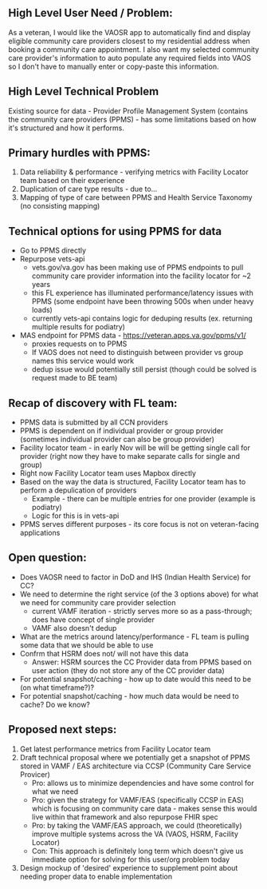 ## High Level User Need / Problem:
As a veteran, I would like the VAOSR app to automatically find and display eligible community care providers closest to my residential address when booking a community care appointment. I also want my selected community care provider's information to auto populate any required fields into VAOS so I don't have to manually enter or copy-paste this information.

## High Level Technical Problem
Existing source for data - Provider Profile Management System (contains the community care providers (PPMS) - has some limitations based on how it's structured and how it performs.

## Primary hurdles with PPMS:
1. Data reliability & performance - verifying metrics with Facility Locator team based on their experience
2. Duplication of care type results - due to...
3. Mapping of type of care between PPMS and Health Service Taxonomy (no consisting mapping)

## Technical options for using PPMS for data
- Go to PPMS directly
- Repurpose vets-api
  - vets.gov/va.gov has been making use of PPMS endpoints to pull community care provider information into the facility locator for ~2 years
  - this FL experience has illuminated performance/latency issues with PPMS (some endpoint have been throwing 500s when under heavy loads)
  - currently vets-api contains logic for deduping results (ex. returning multiple results for podiatry) 
- MAS endpoint for PPMS data - https://veteran.apps.va.gov/ppms/v1/
  - proxies requests on to PPMS
  - If VAOS does not need to distinguish between provider vs group names this service would work
  - dedup issue would potentially still persist (though could be solved is request made to BE team)

## Recap of discovery with FL team:
- PPMS data  is submitted by all CCN providers
- PPMS is dependent on if individual provider or group provider (sometimes individual provider can also be group provider)
- Facility locator team - in early Nov will be will be getting single call for provider (right now they have to make separate calls for single and group)
- Right now Facility Locator team uses Mapbox directly
- Based on the way the data is structured, Facility Locator team has to perform a depulication of providers 
  - Example - there can be multiple entries for one provider (example is podiatry) 
  - Logic for this is in vets-api
- PPMS serves different purposes - its core focus is not on veteran-facing applications

## Open question:
- Does VAOSR need to factor in DoD and IHS (Indian Health Service) for CC?
- We need to determine the right service (of the 3 options above) for what we need for community care provider selection
   - current VAMF iteration - strictly serves more so as a pass-through; does have concept of single provider
   - VAMF also doesn't dedup
- What are the metrics around latency/performance - FL team is pulling some data that we should be able to use
- Confrm that HSRM does not/ will not have this data
   - Answer: HSRM sources the CC Provider data from PPMS based on user action (they do not store any of the CC provider data)
- For potential snapshot/caching - how up to date would this need to be (on what timeframe?)?
- For potential snapshot/caching - how much data would be need to cache? Do we know?

## Proposed next steps:
1. Get latest performance metrics from Facility Locator team
2. Draft technical proposal where we potentially get a snapshot of PPMS stored in VAMF / EAS architecture via CCSP (Community Care Service Provicer)
    - Pro: allows us to minimize dependencies and have some control for what we need
    - Pro: given the strategy for VAMF/EAS (specifically CCSP in EAS) which is focusing on community care data - makes sense this would live within that framework and also repurpose FHIR spec
    - Pro: by taking the VAMF/EAS approach, we could (theoretically) improve multiple systems across the VA (VAOS, HSRM, Facility Locator)
    - Con: This approach is definitely long term which doesn't give us immediate option for solving for this user/org problem today
3. Design mockup of 'desired' experience to supplement point about needing proper data to enable implementation



